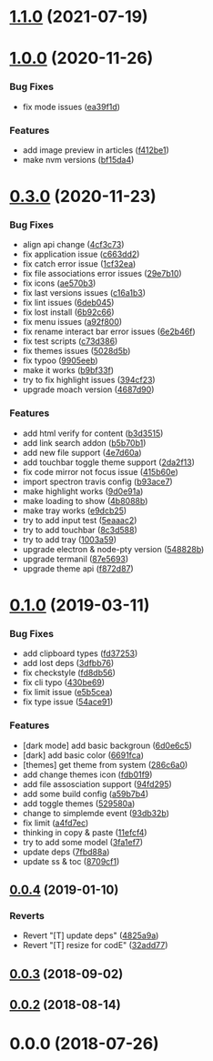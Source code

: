 # [1.1.0](https://github.com/phodal/phodit/compare/v1.0.0...v1.1.0) (2021-07-19)



# [1.0.0](https://github.com/phodal/phodit/compare/v0.3.0...v1.0.0) (2020-11-26)


### Bug Fixes

* fix mode issues ([ea39f1d](https://github.com/phodal/phodit/commit/ea39f1d37abeeaf827a5b568e29161b707a85102))


### Features

* add image preview in articles ([f412be1](https://github.com/phodal/phodit/commit/f412be100adc1230157b14515c3aa4fdc96eff4c))
* make nvm versions ([bf15da4](https://github.com/phodal/phodit/commit/bf15da4c239d64136d7e09371976109e86abbec0))



# [0.3.0](https://github.com/phodal/phodit/compare/0.2.0...v0.3.0) (2020-11-23)


### Bug Fixes

* align api change ([4cf3c73](https://github.com/phodal/phodit/commit/4cf3c73a2b821e6830ea8186bbe9b0e4aeee3a30))
* fix application issue ([c663dd2](https://github.com/phodal/phodit/commit/c663dd2704993c661564eb9ad3ac5d962137b80a))
* fix catch error issue ([1cf32ea](https://github.com/phodal/phodit/commit/1cf32eaedb0264873938d9be26c74b7927b37bf0))
* fix file associations error issues ([29e7b10](https://github.com/phodal/phodit/commit/29e7b1054a1fe198816d3574eb444376ca8ee240))
* fix icons ([ae570b3](https://github.com/phodal/phodit/commit/ae570b34730af7058c4eb643d072ed78f44f2fb7))
* fix last versions issues ([c16a1b3](https://github.com/phodal/phodit/commit/c16a1b39e13875ac889cfcd1d060f878167491e2))
* fix lint issues ([6deb045](https://github.com/phodal/phodit/commit/6deb045b79e481528e475b9acd7401dc314b3e61))
* fix lost install ([6b92c66](https://github.com/phodal/phodit/commit/6b92c66eebb250c103fc5e3200863dc25d115462))
* fix menu issues ([a92f800](https://github.com/phodal/phodit/commit/a92f800ec0f2482fc84b608e6284d39ccb4feac3))
* fix rename interact bar error issues ([6e2b46f](https://github.com/phodal/phodit/commit/6e2b46f5ec0e0265db983c21e553ce352cdf55b6))
* fix test scripts ([c73d386](https://github.com/phodal/phodit/commit/c73d3867aeee01674e490511f3d8949d7948f1f0))
* fix themes issues ([5028d5b](https://github.com/phodal/phodit/commit/5028d5b531000adfd7139be0caac5863345cee67))
* fix typoo ([9905eeb](https://github.com/phodal/phodit/commit/9905eeb05d12d51f146246ed2683e357fcbf040c))
* make it works ([b9bf33f](https://github.com/phodal/phodit/commit/b9bf33f404040b0c32652f2149bf168ec445701a))
* try to fix highlight issues ([394cf23](https://github.com/phodal/phodit/commit/394cf2306681995d138333e2a079ec6a66e7746b))
* upgrade moach version ([4687d90](https://github.com/phodal/phodit/commit/4687d90afd220768799437397829616166e6faf6))


### Features

* add html verify for content ([b3d3515](https://github.com/phodal/phodit/commit/b3d3515e7a8d2e4ad05db85240c622d506c48c11))
* add link search addon ([b5b70b1](https://github.com/phodal/phodit/commit/b5b70b1d8e5a3f0c78504dc319e5c7be7e819d95))
* add new file support ([4e7d60a](https://github.com/phodal/phodit/commit/4e7d60abd785ebdbd988b10faf00ccb714cfe70d))
* add touchbar toggle theme support ([2da2f13](https://github.com/phodal/phodit/commit/2da2f13fdc4bad6f5ed972389da4586e386af261))
* fix code mirror not focus issue ([415b60e](https://github.com/phodal/phodit/commit/415b60e52aa3f76d0ba9bb7c8b664e7d30738370))
* import spectron travis config ([b93ace7](https://github.com/phodal/phodit/commit/b93ace7c8c4b1ff7969d1d7005ae98f544b8953c))
* make highlight works ([9d0e91a](https://github.com/phodal/phodit/commit/9d0e91ac53072b799929bd3a440ba71489e3110b))
* make loading to show ([4b8088b](https://github.com/phodal/phodit/commit/4b8088b6cb02cc35ae3ef20065b178015df883de))
* make tray works ([e9dcb25](https://github.com/phodal/phodit/commit/e9dcb256accb9d719bf9e7b1967498a925f55c7e))
* try to add input test ([5eaaac2](https://github.com/phodal/phodit/commit/5eaaac2f731df9d805b2dc3dd973c2637cf9a249))
* try to add touchbar ([8c3d588](https://github.com/phodal/phodit/commit/8c3d58818ee9412cef20c54f889f2b26c9fe59d2))
* try to add tray ([1003a59](https://github.com/phodal/phodit/commit/1003a59f457467698444af144fea9a4c62e81f73))
* upgrade electron & node-pty version ([548828b](https://github.com/phodal/phodit/commit/548828b13a624d75007fe9d46ad6006ae9e37d00))
* upgrade termanil ([87e5693](https://github.com/phodal/phodit/commit/87e5693a79cc7b2815260f6a7a807e78f507e423))
* upgrade theme api ([f872d87](https://github.com/phodal/phodit/commit/f872d87444cd9b92ea8a679801a1728dafbe1157))



# [0.1.0](https://github.com/phodal/phodit/compare/0.0.4...0.1.0) (2019-03-11)


### Bug Fixes

* add clipboard types ([fd37253](https://github.com/phodal/phodit/commit/fd37253268fc33b94ad3d5d19b9572c25ab10756))
* add lost deps ([3dfbb76](https://github.com/phodal/phodit/commit/3dfbb7601cd1047f788ba34be1bf5be18d9bf223))
* fix checkstyle ([fd8db56](https://github.com/phodal/phodit/commit/fd8db56ee5490186f6767317ac26b4a02a7062d9))
* fix cli typo ([430be69](https://github.com/phodal/phodit/commit/430be695d16145c90ad3e0fccdc940c55be34798))
* fix limit issue ([e5b5cea](https://github.com/phodal/phodit/commit/e5b5ceaca0c3306ad86c093dec8525ebba2379e8))
* fix type issue ([54ace91](https://github.com/phodal/phodit/commit/54ace91a1fc8a5bc78034e78b6eeecabbd0f2807))


### Features

* [dark mode] add basic backgroun ([6d0e6c5](https://github.com/phodal/phodit/commit/6d0e6c5806c0e434180d6cde4ae40725ab8e501e))
* [dark] add basic color ([6691fca](https://github.com/phodal/phodit/commit/6691fcacb2bed66837a006922fc32c856f2be554))
* [themes] get theme from system ([286c6a0](https://github.com/phodal/phodit/commit/286c6a0f427a119adf1f2eded05ae4074f0281be))
* add change themes icon ([fdb01f9](https://github.com/phodal/phodit/commit/fdb01f97f277c0963a56289df2122a425d32d7b5))
* add file assosciation support ([94fd295](https://github.com/phodal/phodit/commit/94fd295c307b32518f41e72574678d951b522f2b))
* add some build config ([a59b7b4](https://github.com/phodal/phodit/commit/a59b7b4663a04fc1c001603b193c41f039ecc6b0))
* add toggle themes ([529580a](https://github.com/phodal/phodit/commit/529580a33eed9bd6601ec6cd5503e6eafb580046))
* change to simplemde event ([93db32b](https://github.com/phodal/phodit/commit/93db32b70cdcb48836825742a5b19ffbc894631c))
* fix limit ([a4fd7ec](https://github.com/phodal/phodit/commit/a4fd7ec2c01e36d45909f6fc6b068017832c8f34))
* thinking in copy & paste ([11efcf4](https://github.com/phodal/phodit/commit/11efcf45c5dc7ef9dfab86bdb800bb891a8d5f5e))
* try to add some model ([3fa1ef7](https://github.com/phodal/phodit/commit/3fa1ef79c6a17f212512d5236ffc191b1a463ffc))
* update deps ([7fbd88a](https://github.com/phodal/phodit/commit/7fbd88acba3886c1f1945615b1a060a0fc71f5cd))
* update ss & toc ([8709cf1](https://github.com/phodal/phodit/commit/8709cf13d7b4d694aa7789aba9285b0dcf57a886))



## [0.0.4](https://github.com/phodal/phodit/compare/v0.0.3...0.0.4) (2019-01-10)


### Reverts

* Revert "[T] update deps" ([4825a9a](https://github.com/phodal/phodit/commit/4825a9a5bfe5a7dd77d8a64bef92c50b92f31d62))
* Revert "[T] resize for codE" ([32add77](https://github.com/phodal/phodit/commit/32add7764b8c536e529210e67d0c7061dc7c6821))



## [0.0.3](https://github.com/phodal/phodit/compare/v0.0.2...v0.0.3) (2018-09-02)



## [0.0.2](https://github.com/phodal/phodit/compare/v0.0.0...v0.0.2) (2018-08-14)



# 0.0.0 (2018-07-26)



